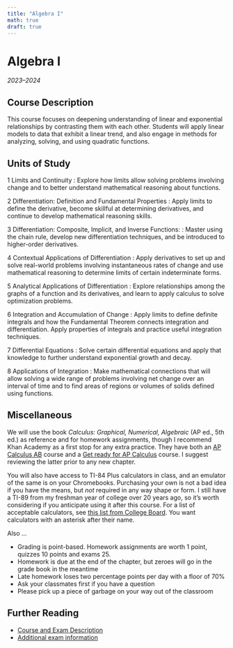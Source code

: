 ```yaml
---
title: "Algebra I"
math: true
draft: true
---
```


# Algebra I
_2023–2024_

## Course Description
This course focuses on deepening understanding of linear and exponential relationships by contrasting them with each other. Students will apply linear models to data that exhibit a linear trend, and also engage in methods for analyzing, solving, and using quadratic functions.

## Units of Study
1 Limits and Continuity
: Explore how limits allow solving problems involving change and to better understand mathematical reasoning about functions.

2 Differentiation: Definition and Fundamental Properties
: Apply limits to define the derivative, become skillful at determining derivatives, and continue to develop mathematical reasoning skills.

3 Differentiation: Composite, Implicit, and Inverse Functions:
: Master using the chain rule, develop new differentiation techniques, and be introduced to higher-order derivatives.

4 Contextual Applications of Differentiation
: Apply derivatives to set up and solve real-world problems involving instantaneous rates of change and use mathematical reasoning to determine limits of certain indeterminate forms.

5 Analytical Applications of Differentiation
: Explore relationships among the graphs of a function and its derivatives, and learn to apply calculus to solve optimization problems.

6 Integration and Accumulation of Change
: Apply limits to define definite integrals and how the Fundamental Theorem connects integration and differentiation. Apply properties of integrals and practice useful integration techniques.

7 Differential Equations
: Solve certain differential equations and apply that knowledge to further understand exponential growth and decay.

8 Applications of Integration
: Make mathematical connections that will allow solving a wide range of problems involving net change over an interval of time and to find areas of regions or volumes of solids defined using functions.

## Miscellaneous
We will use the book _Calculus: Graphical, Numerical, Algebraic_ (AP ed., 5th ed.) as reference and for homework assignments, though I recommend Khan Academy as a first stop for any extra practice. They have both an [AP Calculus AB](https://www.khanacademy.org/math/ap-calculus-ab) course and a [Get ready for AP Calculus](https://www.khanacademy.org/math/get-ready-for-ap-calc) course. I suggest reviewing the latter prior to any new chapter.

You will also have access to TI-84 Plus calculators in class, and an emulator of the same is on your Chromebooks. Purchasing your own is not a bad idea if you have the means, but *not* required in any way shape or form. I still have a TI-89 from my freshman year of college over 20 years ago, so it’s worth considering if you anticipate using it after this course. For a list of acceptable calculators, see [this list from College Board](https://apstudents.collegeboard.org/exam-policies-guidelines/calculator-policies#list). You want calculators with an asterisk after their name.

Also ...

- Grading is point-based. Homework assignments are worth 1 point, quizzes 10 points and exams 25.
- Homework is due at the end of the chapter, but zeroes will go in the grade book in the meantime
- Late homework loses two percentage points per day with a floor of 70%
- Ask your classmates first if you have a question
- Please pick up a piece of garbage on your way out of the classroom

## Further Reading
- [Course and Exam Description](https://apcentral.collegeboard.org/media/pdf/ap-calculus-ab-and-bc-course-and-exam-description.pdf)
- [Additional exam information](https://apstudents.collegeboard.org/courses/ap-calculus-ab/assessment)
